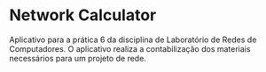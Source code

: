 # Network Calculator
Aplicativo para a prática 6 da disciplina de Laboratório de Redes de Computadores. O aplicativo realiza a contabilização dos materiais necessários para um projeto de rede.
